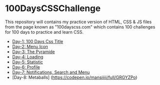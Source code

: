 # 100DaysCSSChallenge
This repository will contains my practice version of HTML, CSS &amp; JS files from the page known as "100dayscss.com"  which contains 100 challenges for 100 days to practice and learn CSS.

- [Day-1: 100 Days Css Title](https://codepen.io/mansiiiii/full/RwJWdBx)
- [Day-2: Menu Icon](https://codepen.io/mansiiiii/full/yLEOMdJ)
- [Day-3: The Pyramide](https://codepen.io/mansiiiii/full/yLEJmVZ)
- [Day-4: Loading](https://codepen.io/mansiiiii/full/xxzEXWP)
- [Day-5: Statistic](https://codepen.io/mansiiiii/full/qBKPBZW)
- [Day-6: Profile](https://codepen.io/mansiiiii/full/JjZOgbY)
- [Day-7: Notifications, Search and Menu](https://codepen.io/mansiiiii/full/XWYYEvR)
- [Day-8: Metaballs] (https://codepen.io/mansiiiii/full/GRGYZPo)
